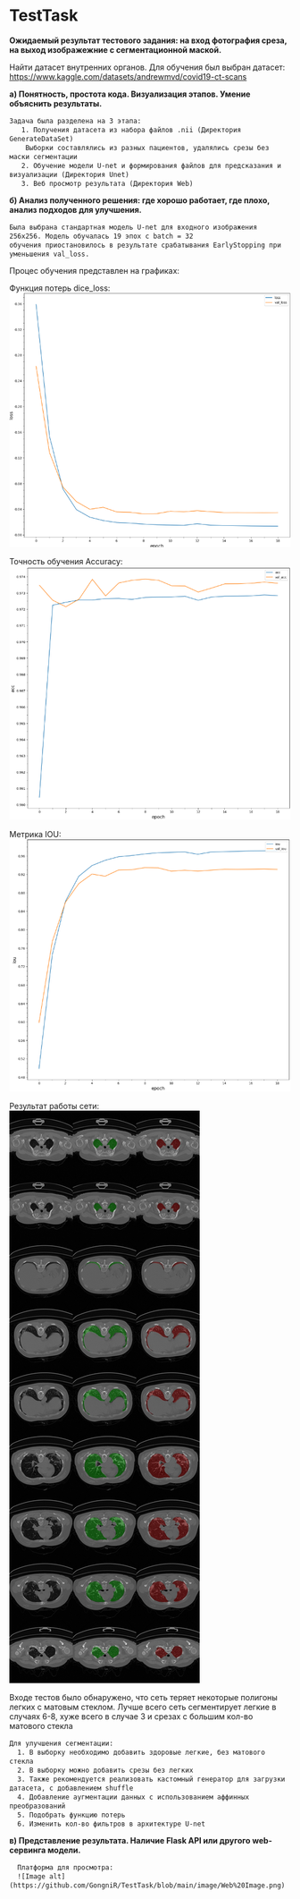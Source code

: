 # TestTask
**Ожидаемый результат тестового задания: на вход фотография среза, на выход изображежние с сегментационной маской.**

Найти датасет внутренних органов. 
   Для обучения был выбран датасет: https://www.kaggle.com/datasets/andrewmvd/covid19-ct-scans
   
  **а) Понятность, простота кода. Визуализация этапов. Умение объяснить результаты.**
   
    Задача была разделена на 3 этапа:
       1. Получения датасета из набора файлов .nii (Директория GenerateDataSet)
        Выборки составлялись из разных пациентов, удалялись срезы без маски сегментации 
       2. Обучение модели U-net и формирования файлов для предсказания и визуализации (Директория Unet)
       3. Веб просмотр результата (Директория Web)
    
  **б) Анализ полученного решения: где хорошо работает, где плохо, анализ подходов для улучшения.**
  
    Была выбрана стандартная модель U-net для входного изображения 256x256. Модель обучалась 19 эпох с batch = 32
    обучения приостановилось в результате срабатывания EarlyStopping при уменьшения val_loss.
    
 Процес обучения представлен на графиках: 
 
 Функция потерь dice_loss:
 ![Image alt](https://github.com/GongniR/TestTask/blob/main/image/loss.png)
 
 Точность обучения Accuracy: 
 ![Image alt](https://github.com/GongniR/TestTask/blob/main/image/acc.png)
 
 Метрика IOU:
 ![Image alt](https://github.com/GongniR/TestTask/blob/main/image/iou.png)
 
 Результат работы сети:
 ![Image alt](https://github.com/GongniR/TestTask/blob/main/image/result.jpg)
 
 Входе тестов было обнаруженo, что сеть теряет некоторые полигоны легких с матовым стеклом. 
 Лучше всего сеть сегментирует легкие  в случаях 6-8, хуже всего в случае 3 и срезах с большим кол-во матового стекла
    
    Для улучшения сегментации:
      1. В выборку необходимо добавить здоровые легкие, без матового стекла 
      2. В выборку можно добавить срезы без легких
      3. Также рекомендуется реализовать кастомный генератор для загрузки датасета, с добавлением shuffle
      4. Добавление аугментации данных с использованием аффинных преобразований
      5. Подобрать функцию потерь 
      6. Изменить кол-во фильтров в архитектуре U-net
      
  **в) Представление результата. Наличие Flask API или другого web-сервинга модели.**
      
      Платформа для просмотра:
      ![Image alt](https://github.com/GongniR/TestTask/blob/main/image/Web%20Image.png)
      
  
